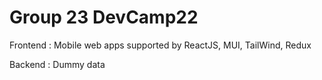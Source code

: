 # Group 23 DevCamp22

Frontend :
Mobile web apps supported by ReactJS, MUI, TailWind, Redux

Backend :
Dummy data

